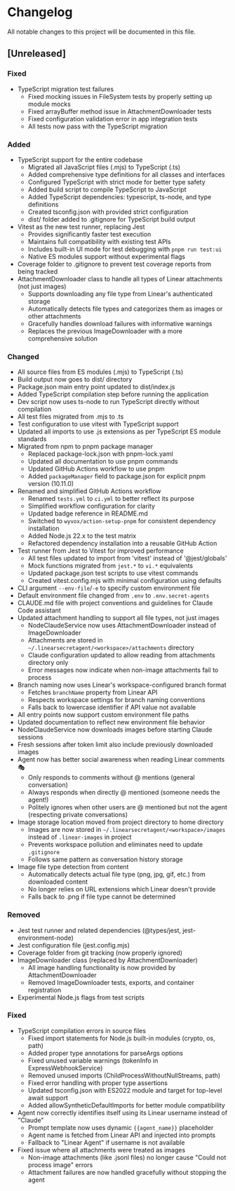 # Changelog

All notable changes to this project will be documented in this file.

## [Unreleased]

### Fixed
- TypeScript migration test failures
  - Fixed mocking issues in FileSystem tests by properly setting up module mocks
  - Fixed arrayBuffer method issue in AttachmentDownloader tests
  - Fixed configuration validation error in app integration tests
  - All tests now pass with the TypeScript migration

### Added
- TypeScript support for the entire codebase
  - Migrated all JavaScript files (.mjs) to TypeScript (.ts)
  - Added comprehensive type definitions for all classes and interfaces
  - Configured TypeScript with strict mode for better type safety
  - Added build script to compile TypeScript to JavaScript
  - Added TypeScript dependencies: typescript, ts-node, and type definitions
  - Created tsconfig.json with provided strict configuration
  - dist/ folder added to .gitignore for TypeScript build output
- Vitest as the new test runner, replacing Jest
  - Provides significantly faster test execution
  - Maintains full compatibility with existing test APIs
  - Includes built-in UI mode for test debugging with `pnpm run test:ui`
  - Native ES modules support without experimental flags
- Coverage folder to .gitignore to prevent test coverage reports from being tracked
- AttachmentDownloader class to handle all types of Linear attachments (not just images)
  - Supports downloading any file type from Linear's authenticated storage
  - Automatically detects file types and categorizes them as images or other attachments
  - Gracefully handles download failures with informative warnings
  - Replaces the previous ImageDownloader with a more comprehensive solution

### Changed  
- All source files from ES modules (.mjs) to TypeScript (.ts)
- Build output now goes to dist/ directory
- Package.json main entry point updated to dist/index.js
- Added TypeScript compilation step before running the application
- Dev script now uses ts-node to run TypeScript directly without compilation
- All test files migrated from .mjs to .ts
- Test configuration to use vitest with TypeScript support
- Updated all imports to use .js extensions as per TypeScript ES module standards
- Migrated from npm to pnpm package manager
  - Replaced package-lock.json with pnpm-lock.yaml
  - Updated all documentation to use pnpm commands
  - Updated GitHub Actions workflow to use pnpm
  - Added `packageManager` field to package.json for explicit pnpm version (10.11.0)
- Renamed and simplified GitHub Actions workflow
  - Renamed `tests.yml` to `ci.yml` to better reflect its purpose
  - Simplified workflow configuration for clarity
  - Updated badge reference in README.md
  - Switched to `wyvox/action-setup-pnpm` for consistent dependency installation
  - Added Node.js 22.x to the test matrix
  - Refactored dependency installation into a reusable GitHub Action
- Test runner from Jest to Vitest for improved performance
  - All test files updated to import from 'vitest' instead of '@jest/globals'
  - Mock functions migrated from `jest.*` to `vi.*` equivalents
  - Updated package.json test scripts to use vitest commands
  - Created vitest.config.mjs with minimal configuration using defaults
- CLI argument `--env-file`/`-e` to specify custom environment file
- Default environment file changed from `.env` to `.env.secret-agents`
- CLAUDE.md file with project conventions and guidelines for Claude Code assistant
- Updated attachment handling to support all file types, not just images
  - NodeClaudeService now uses AttachmentDownloader instead of ImageDownloader
  - Attachments are stored in `~/.linearsecretagent/<workspace>/attachments` directory
  - Claude configuration updated to allow reading from attachments directory only
  - Error messages now indicate when non-image attachments fail to process
- Branch naming now uses Linear's workspace-configured branch format
  - Fetches `branchName` property from Linear API
  - Respects workspace settings for branch naming conventions
  - Falls back to lowercase identifier if API value not available
- All entry points now support custom environment file paths
- Updated documentation to reflect new environment file behavior
- NodeClaudeService now downloads images before starting Claude sessions
- Fresh sessions after token limit also include previously downloaded images
- Agent now has better social awareness when reading Linear comments 🎭
  - Only responds to comments without @ mentions (general conversation)
  - Always responds when directly @ mentioned (someone needs the agent!)
  - Politely ignores when other users are @ mentioned but not the agent (respecting private conversations)
- Image storage location moved from project directory to home directory
  - Images are now stored in `~/.linearsecretagent/<workspace>/images` instead of `.linear-images` in project
  - Prevents workspace pollution and eliminates need to update `.gitignore`
  - Follows same pattern as conversation history storage
- Image file type detection from content
  - Automatically detects actual file type (png, jpg, gif, etc.) from downloaded content
  - No longer relies on URL extensions which Linear doesn't provide
  - Falls back to .png if file type cannot be determined

### Removed
- Jest test runner and related dependencies (@types/jest, jest-environment-node)
- Jest configuration file (jest.config.mjs) 
- Coverage folder from git tracking (now properly ignored)
- ImageDownloader class (replaced by AttachmentDownloader)
  - All image handling functionality is now provided by AttachmentDownloader
  - Removed ImageDownloader tests, exports, and container registration
- Experimental Node.js flags from test scripts

### Fixed
- TypeScript compilation errors in source files
  - Fixed import statements for Node.js built-in modules (crypto, os, path)
  - Added proper type annotations for parseArgs options
  - Fixed unused variable warnings (tokenInfo in ExpressWebhookService)
  - Removed unused imports (ChildProcessWithoutNullStreams, path)
  - Fixed error handling with proper type assertions
  - Updated tsconfig.json with ES2022 module and target for top-level await support
  - Added allowSyntheticDefaultImports for better module compatibility
- Agent now correctly identifies itself using its Linear username instead of "Claude"
  - Prompt template now uses dynamic `{{agent_name}}` placeholder
  - Agent name is fetched from Linear API and injected into prompts
  - Fallback to "Linear Agent" if username is not available
- Fixed issue where all attachments were treated as images
  - Non-image attachments (like .jsonl files) no longer cause "Could not process image" errors
  - Attachment failures are now handled gracefully without stopping the agent